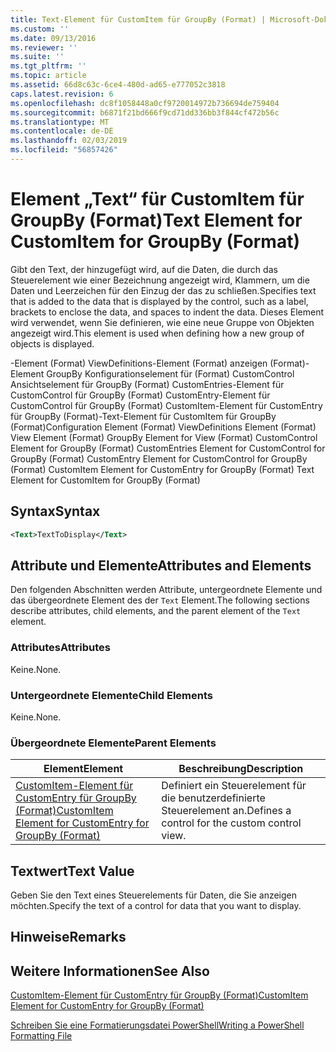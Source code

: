 ```yaml
---
title: Text-Element für CustomItem für GroupBy (Format) | Microsoft-Dokumentation
ms.custom: ''
ms.date: 09/13/2016
ms.reviewer: ''
ms.suite: ''
ms.tgt_pltfrm: ''
ms.topic: article
ms.assetid: 66d8c63c-6ce4-480d-ad65-e777052c3818
caps.latest.revision: 6
ms.openlocfilehash: dc8f1058448a0cf9720014972b736694de759404
ms.sourcegitcommit: b6871f21bd666f9cd71dd336bb3f844cf472b56c
ms.translationtype: MT
ms.contentlocale: de-DE
ms.lasthandoff: 02/03/2019
ms.locfileid: "56857426"
---
```

# <a name="text-element-for-customitem-for-groupby-format"></a><span data-ttu-id="2d103-102">Element „Text“ für CustomItem für GroupBy (Format)</span><span class="sxs-lookup"><span data-stu-id="2d103-102">Text Element for CustomItem for GroupBy (Format)</span></span>

<span data-ttu-id="2d103-103">Gibt den Text, der hinzugefügt wird, auf die Daten, die durch das Steuerelement wie einer Bezeichnung angezeigt wird, Klammern, um die Daten und Leerzeichen für den Einzug der das zu schließen.</span><span class="sxs-lookup"><span data-stu-id="2d103-103">Specifies text that is added to the data that is displayed by the control, such as a label, brackets to enclose the data, and spaces to indent the data.</span></span> <span data-ttu-id="2d103-104">Dieses Element wird verwendet, wenn Sie definieren, wie eine neue Gruppe von Objekten angezeigt wird.</span><span class="sxs-lookup"><span data-stu-id="2d103-104">This element is used when defining how a new group of objects is displayed.</span></span>

<span data-ttu-id="2d103-105">-Element (Format) ViewDefinitions-Element (Format) anzeigen (Format)-Element GroupBy Konfigurationselement für (Format) CustomControl Ansichtselement für GroupBy (Format) CustomEntries-Element für CustomControl für GroupBy (Format) CustomEntry-Element für CustomControl für GroupBy (Format) CustomItem-Element für CustomEntry für GroupBy (Format)-Text-Element für CustomItem für GroupBy (Format)</span><span class="sxs-lookup"><span data-stu-id="2d103-105">Configuration Element (Format) ViewDefinitions Element (Format) View Element (Format) GroupBy Element for View (Format) CustomControl Element for GroupBy (Format) CustomEntries Element for CustomControl for GroupBy (Format) CustomEntry Element for CustomControl for GroupBy (Format) CustomItem Element for CustomEntry for GroupBy (Format) Text Element for CustomItem for GroupBy (Format)</span></span>

## <a name="syntax"></a><span data-ttu-id="2d103-106">Syntax</span><span class="sxs-lookup"><span data-stu-id="2d103-106">Syntax</span></span>

```xml
<Text>TextToDisplay</Text>
```

## <a name="attributes-and-elements"></a><span data-ttu-id="2d103-107">Attribute und Elemente</span><span class="sxs-lookup"><span data-stu-id="2d103-107">Attributes and Elements</span></span>

<span data-ttu-id="2d103-108">Den folgenden Abschnitten werden Attribute, untergeordnete Elemente und das übergeordnete Element des der `Text` Element.</span><span class="sxs-lookup"><span data-stu-id="2d103-108">The following sections describe attributes, child elements, and the parent element of the `Text` element.</span></span>

### <a name="attributes"></a><span data-ttu-id="2d103-109">Attributes</span><span class="sxs-lookup"><span data-stu-id="2d103-109">Attributes</span></span>

<span data-ttu-id="2d103-110">Keine.</span><span class="sxs-lookup"><span data-stu-id="2d103-110">None.</span></span>

### <a name="child-elements"></a><span data-ttu-id="2d103-111">Untergeordnete Elemente</span><span class="sxs-lookup"><span data-stu-id="2d103-111">Child Elements</span></span>

<span data-ttu-id="2d103-112">Keine.</span><span class="sxs-lookup"><span data-stu-id="2d103-112">None.</span></span>

### <a name="parent-elements"></a><span data-ttu-id="2d103-113">Übergeordnete Elemente</span><span class="sxs-lookup"><span data-stu-id="2d103-113">Parent Elements</span></span>

|<span data-ttu-id="2d103-114">Element</span><span class="sxs-lookup"><span data-stu-id="2d103-114">Element</span></span>|<span data-ttu-id="2d103-115">Beschreibung</span><span class="sxs-lookup"><span data-stu-id="2d103-115">Description</span></span>|
|-------------|-----------------|
|[<span data-ttu-id="2d103-116">CustomItem-Element für CustomEntry für GroupBy (Format)</span><span class="sxs-lookup"><span data-stu-id="2d103-116">CustomItem Element for CustomEntry for GroupBy (Format)</span></span>](./customitem-element-for-customentry-for-groupby-format.md)|<span data-ttu-id="2d103-117">Definiert ein Steuerelement für die benutzerdefinierte Steuerelement an.</span><span class="sxs-lookup"><span data-stu-id="2d103-117">Defines a control for the custom control view.</span></span>|

## <a name="text-value"></a><span data-ttu-id="2d103-118">Textwert</span><span class="sxs-lookup"><span data-stu-id="2d103-118">Text Value</span></span>

<span data-ttu-id="2d103-119">Geben Sie den Text eines Steuerelements für Daten, die Sie anzeigen möchten.</span><span class="sxs-lookup"><span data-stu-id="2d103-119">Specify the text of a control for data that you want to display.</span></span>

## <a name="remarks"></a><span data-ttu-id="2d103-120">Hinweise</span><span class="sxs-lookup"><span data-stu-id="2d103-120">Remarks</span></span>

## <a name="see-also"></a><span data-ttu-id="2d103-121">Weitere Informationen</span><span class="sxs-lookup"><span data-stu-id="2d103-121">See Also</span></span>

[<span data-ttu-id="2d103-122">CustomItem-Element für CustomEntry für GroupBy (Format)</span><span class="sxs-lookup"><span data-stu-id="2d103-122">CustomItem Element for CustomEntry for GroupBy (Format)</span></span>](./customitem-element-for-customentry-for-groupby-format.md)

[<span data-ttu-id="2d103-123">Schreiben Sie eine Formatierungsdatei PowerShell</span><span class="sxs-lookup"><span data-stu-id="2d103-123">Writing a PowerShell Formatting File</span></span>](./writing-a-powershell-formatting-file.md)
